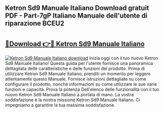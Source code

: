 ## Ketron Sd9 Manuale Italiano Download gratuit PDF - Part-7gP Italiano Manuale dell'utente di riparazione BCEU2

# <h2><a href="http://dfbmlu.blite.top/?on=Ketron+Sd9+Manuale+Italiano">🔗Download 👉🔴 Ketron Sd9 Manuale Italiano</a></h2>

[![Ketron Sd9 Manuale Italiano download](https://i.imgur.com/lujVjoI.png)](http://dfbmlu.blite.top/?on=Ketron+Sd9+Manuale+Italiano)
Inizia oggi con il tuo nuovo Ketron Sd9 Manuale Italiano! Questa guida per l'utente fornisce una panoramica dettagliata delle caratteristiche e delle funzioni del prodotto. Prima di utilizzare Ketron Sd9 Manuale Italiano, prenditi un momento per leggere attentamente questo Manuale. Fornisce istruzioni dettagliate su come configurare il prodotto, nonché informazioni su come utilizzare le sue varie funzioni e capacità. Prova la potenza Dell'elenco delle funzionalità con il tuo nuovo Ketron Sd9 Manuale Italiano a portata di mano. La vostra soddisfazione è la nostra missione Ketron Sd9 Manuale Italiano. Ci impegniamo a garantire la tua massima soddisfazione.
